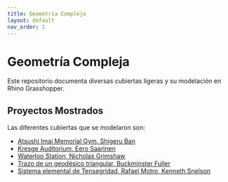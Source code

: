 ```yaml
---
title: Geometría Compleja
layout: default
nav_order: 1
---
```

# Geometría Compleja
Este repositorio documenta diversas cubiertas ligeras y su modelación en Rhino Grasshopper. 

## Proyectos Mostrados
Las diferentes cubiertas que se modelaron son:
- [Atsushi Imai Memorial Gym, Shigeru Ban](./docs/shigeru.md)
- [Kresge Auditorium, Eero Saarinen](./docs/saarinen.md)
- [Waterloo Station, Nicholas Grimshaw](./docs/grimshaw.md)
- [Trazo de un geodésico triangular, Buckminster Fuller](./docs.fuller.md)
- [Sistema elemental de Tensegridad, Rafael Motro, Kenneth Snelson](./docs/snelson.md)

